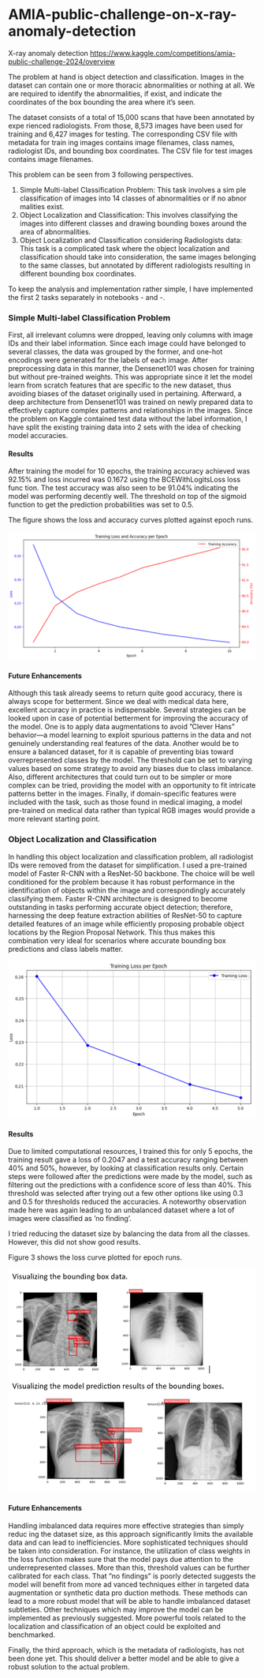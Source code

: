 # AMIA-public-challenge-on-x-ray-anomaly-detection
X-ray anomaly detection https://www.kaggle.com/competitions/amia-public-challenge-2024/overview

The problem at hand is object detection and classification. Images in the dataset
 can contain one or more thoracic abnormalities or nothing at all. We are required
 to identify the abnormalities, if exist, and indicate the coordinates of the box
 bounding the area where it’s seen.

The dataset consists of a total of 15,000 scans that have been annotated by expe
rienced radiologists. From those, 8,573 images have been used for training and
 6,427 images for testing. The corresponding CSV file with metadata for train
ing images contains image filenames, class names, radiologist IDs, and bounding
 box coordinates. The CSV file for test images contains image filenames.

  This problem can be seen from 3 following perspectives.
 1. Simple Multi-label Classification Problem: This task involves a sim
ple classification of images into 14 classes of abnormalities or if no abnor
malities exist.
 2.  Object Localization and Classification: This involves classifying the
 images into different classes and drawing bounding boxes around the area
 of abnormalities.
 3.  Object Localization and Classification considering Radiologists
 data: This task is a complicated task where the object localization and
 classification should take into consideration, the same images belonging
 to the same classes, but annotated by different radiologists resulting in
 different bounding box coordinates.
 
 To keep the analysis and implementation rather simple, I have implemented
 the first 2 tasks separately in notebooks - and -.

### Simple Multi-label Classification Problem

  First, all irrelevant columns were dropped, leaving only columns with image IDs
 and their label information. Since each image could have belonged to several
 classes, the data was grouped by the former, and one-hot encodings were generated for the labels of each image. After preprocessing data in this manner, the Densenet101 was chosen for training but without pre-trained weights. This
 was appropriate since it let the model learn from scratch features that are specific to the new dataset, thus avoiding biases of the dataset originally used in
 pertaining. Afterward, a deep architecture from Densenet101 was trained on
 newly prepared data to effectively capture complex patterns and relationships
 in the images. Since the problem on Kaggle contained test data without the
 label information, I have split the existing training data into 2 sets with the
 idea of checking model accuracies.

#### Results 
After training the model for 10 epochs, the training accuracy achieved was
 92.15% and loss incurred was 0.1672 using the BCEWithLogitsLoss loss func
tion. The test accuracy was also seen to be 91.04% indicating the model was
 performing decently well. The threshold on top of the sigmoid function to get
 the prediction probabilities was set to 0.5.
 
 The figure shows the loss and accuracy curves plotted against epoch runs.

 
  ![Classification Result](https://github.com/prajnabhat111/AMAI-public-challenge-on-x-ray-anomaly-detection/blob/main/Images/Result%20Classification.png?raw=True "Classification Result")

 #### Future Enhancements 

 Although this task already seems to return quite good accuracy, there is always
 scope for betterment. Since we deal with medical data here, excellent accuracy
 in practice is indispensable.
 Several strategies can be looked upon in case of potential betterment for
 improving the accuracy of the model. One is to apply data augmentations to
 avoid ”Clever Hans” behavior—a model learning to exploit spurious patterns
 in the data and not genuinely understanding real features of the data. Another
 would be to ensure a balanced dataset, for it is capable of preventing bias toward
 overrepresented classes by the model. The threshold can be set to varying
 values based on some strategy to avoid any biases due to class imbalance. Also,
 different architectures that could turn out to be simpler or more complex can be
 tried, providing the model with an opportunity to fit intricate patterns better
 in the images. Finally, if domain-specific features were included with the task,
 such as those found in medical imaging, a model pre-trained on medical data
 rather than typical RGB images would provide a more relevant starting point.

 ### Object Localization and Classification

 In handling this object localization and classification problem, all radiologist IDs
 were removed from the dataset for simplification. 
 I used a pre-trained model of Faster R-CNN with a ResNet-50 backbone.
 The choice will be well conditioned for the problem because it has robust performance in the identification of objects within the image and correspondingly
 accurately classifying them. Faster R-CNN architecture is designed to become
 outstanding in tasks performing accurate object detection; therefore, harnessing
 the deep feature extraction abilities of ResNet-50 to capture detailed features
 of an image while efficiently proposing probable object locations by the Region
 Proposal Network. This thus makes this combination very ideal for scenarios
 where accurate bounding box predictions and class labels matter.

 ![Object Detection Result](https://github.com/prajnabhat111/AMAI-public-challenge-on-x-ray-anomaly-detection/blob/main/Images/Result%20Object%20Detection.png?raw=True "Object Detection Result")

  #### Results 

  Due to limited computational resources, I trained this for only 5 epochs, the
 training result gave a loss of 0.2047 and a test accuracy ranging between 40%
 and 50%, however, by looking at classification results only. Certain steps were
 followed after the predictions were made by the model, such as filtering out
 the predictions with a confidence score of less than 40%. This threshold was
 selected after trying out a few other options like using 0.3 and 0.5 for thresholds
 reduced the accuracies. A noteworthy observation made here was again leading
 to an unbalanced dataset where a lot of images were classified as ’no finding’.
 
 I tried reducing the dataset size by balancing the data from all the classes.
 However, this did not show good results.
 
 Figure 3 shows the loss curve plotted for epoch runs.

 ![Visualisation Image](https://github.com/prajnabhat111/AMAI-public-challenge-on-x-ray-anomaly-detection/blob/main/Images/Visualisation%20Image.png?raw=True "Visualisation Image")

 #### Future Enhancements 

 Handling imbalanced data requires more effective strategies than simply reduc
ing the dataset size, as this approach significantly limits the available data and
 can lead to inefficiencies. More sophisticated techniques should be taken into
 consideration. For instance, the utilization of class weights in the loss function
 makes sure that the model pays due attention to the underrepresented classes.
 More than this, threshold values can be further calibrated for each class. That
 ”no findings” is poorly detected suggests the model will benefit from more ad
vanced techniques either in targeted data augmentation or synthetic data pro
duction methods. These methods can lead to a more robust model that will
 be able to handle imbalanced dataset subtleties. Other techniques which may
 improve the model can be implemented as previously suggested. More powerful
 tools related to the localization and classification of an object could be exploited
 and benchmarked.
 
 Finally, the third approach, which is the metadata of radiologists, has not
 been done yet. This should deliver a better model and be able to give a robust
 solution to the actual problem.
 
